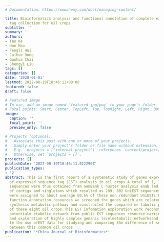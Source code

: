```yaml
---
# Documentation: https://wowchemy.com/docs/managing-content/

title: Bioinformatics analysis and functional annotation of complete expressed sequence
  tag collection for oil crops
subtitle: ''
summary: ''
authors:
- Tao Ke
- Han Mao
- Fengli Hui
- Caihua Dong
- Guohua Chai
- Shengyi Liu
tags: []
categories: []
date: '2020-01-01'
lastmod: 2022-08-19T18:46:11+08:00
featured: false
draft: false

# Featured image
# To use, add an image named `featured.jpg/png` to your page's folder.
# Focal points: Smart, Center, TopLeft, Top, TopRight, Left, Right, BottomLeft, Bottom, BottomRight.
image:
  caption: ''
  focal_point: ''
  preview_only: false

# Projects (optional).
#   Associate this post with one or more of your projects.
#   Simply enter your project's folder or file name without extension.
#   E.g. `projects = ["internal-project"]` references `content/project/deep-learning/index.md`.
#   Otherwise, set `projects = []`.
projects: []
publishDate: '2022-08-19T10:46:11.022290Z'
publication_types:
- '2'
abstract: This is the first report of a systematic study of genes expressed by means
  of expressed sequence tag (EST) analysis in oil crops.A total of 1, 185, 911 EST
  sequences were thus obtained fram GenBank C huster analysis enab led the iden tification
  of contigs and singletons which resulted as 289, 892 UniEST sequences Putative functions
  were assigned to about average 60.6% of these non redundant UniESTs.From th is gene
  function annotation resources we screened the genes which are related to the oil
  synthesis metabolic pathway and constructed the compared me tabolic pathway network
  of these eight oil crops.This EST infomation exploration work reconstructed the
  potentialm etabolic network fram public EST sequences resource carried out visualization
  and exploration of highly camplex genanic levelmetabolic networksand can acce lera
  te the use ofEST data for studying and comparing the difference of seed oil content
  between this common oil crops.
publication: '*China Journal of Bioinformatics*'
---
```

